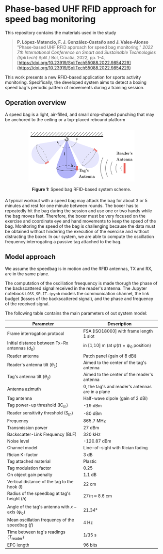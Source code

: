 # Phase-based UHF RFID approach for speed bag monitoring
This repository contains the materials used in the study 

<!--
Pablo López-Matencio, Javier Vales-Alonso, and Enrique Costa-Montenegro, “ANT: Agent Stigmergy-Based IoT-Network for Enhanced Tourist Mobility,” *Mobile Information Systems*, vol. 2017, Article ID 1328127, 15 pages, 2017. https://doi.org/10.1155/2017/1328127
-->

> **P. López-Matencio, F. J. González-Castaño and J. Vales-Alonso**
> "Phase-based UHF RFID approach for speed bag monitoring," 
> *2022 7th International Conference on Smart and Sustainable Technologies (SpliTech)*
> Split / Bol, Croatia, 2022, pp. 1-4, 
> [https://doi.org/10.23919/SpliTech55088.2022.9854229](https://doi.org/10.23919/SpliTech55088.2022.9854229)

This work presents a new RFID-based application for sports activity monitoring.
Specifically, the developed system aims to detect a boxing speed bag's periodic pattern of movements during a training session.

## Operation overview
A speed bag is a light, air-filled, and small drop-shaped punching that may be anchored to the ceiling 
or a top-placed rebound platform

<div align="center" style="margin-top: 0.7cm; margin-bottom: 20px;">
  <img src="figs/esquema3D.png" width="350">
  <p><b>Figure 1:</b> Speed bag RFID-based system scheme.</p>
</div>


A typical workout with a speed bag may attack the bag for about 3 or 5 minutes and rest for one minute between rounds.
The boxer has to repeatedly hit the bag during the session and use one or two hands while the bag moves fast.
Therefore, the boxer must be very focused on the exercise and coordinate eye and hand movements to keep the speed of the bag.
Monitoring the speed of the bag is challenging because the data must be obtained without hindering the execution of the exercise and without distracting the boxer.
In our system, we are able to compute the oscillation frequency interrogating a passive tag attached to the bag. 

## Model approach
We assume the speedbag is in motion and the RFID antennas, TX and RX, are in the same plane.

The computation of the oscillation freequency is made thorugh the phase of the backscattered signal received in the reader's antenna. The Jupyter notebook `LOSS_SPLIT.ipynb` models the communication channel, the link budget (losses of the backscattered signal), and the phase and frequency of the received signal.

The following table contains the main parameters of out system model:

| **Parameter**                                   | **Description**                                                                   |
|-------------------------------------------------|-----------------------------------------------------------------------------------|
| Frame interrogation protocol                   | FSA [ISO18000] with frame length 1 slot                                          |
| Initial distance between Tx-Rx antennas ($d_0$)| in [1,10] m (at $\psi(t){=}\psi_0$ position)                                     |
| Reader antenna                                 | Patch panel (gain of 8 dBi)                                      |
| Reader's antenna tilt ($\theta_1$)             | Aimed to the center of the tag's antenna                                         |
| Tag's antenna tilt ($\theta_2$)                | Aimed to the center of the reader's antenna                                      |
| Antenna azimuth                                | 0, the tag's and reader's antennas are in a plane                                |
| Tag antenna                                    | Half-wave dipole (gain of 2 dBi)                                |
| Tag power-up threshold ($\text{IC}_{th}$)      | -19 dBm                                                                          |
| Reader sensitivity threshold ($\text{S}_{th}$) | -80 dBm                                                                          |
| Frequency                                      | 865.7 MHz                                                              |
| Transmission power                             | 27 dBm                                                                           |
| Backscatter-Link Frequency (BLF)              | 320 kHz                                                       |
| Noise level                                    | -120.87 dBm                                                                      |
| Channel model                                  | Line-of-sight with Rician fading                                                 |
| Rician K-factor                                | 3 dB                                                                             |
| Tag attached material                          | Plastic                                                                          |
| Tag modulation factor                          | 0.25                                                                             |
| On object gain penalty                         | 1.1 dB                                                           |
| Vertical distance of the tag to the hook ($l$)| 22 cm                                                                            |
| Radius of the speedbag at tag's height ($h$)   | 27/π ≈ 8.6 cm
                                                           |
| Angle of the tag's antenna with $x-\text{axis}$ ($\psi_0$)| 21.34°                                                            |
| Mean oscillation frequency of the speedbag ($f$)| 4 Hz                                                                             |
| Time between tag's readings ($T_\text{reader}$)| 1/35 s                                                                           |
| EPC length                                     | 96 bits                                                       |

